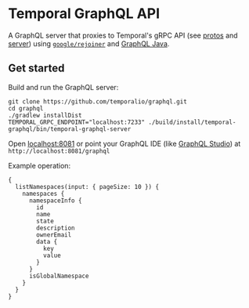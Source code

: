 # Temporal GraphQL API

A GraphQL server that proxies to Temporal's gRPC API (see [protos](https://github.com/temporalio/api/) and [server](https://github.com/temporalio/temporal)) using [`google/rejoiner`](https://github.com/google/rejoiner) and [GraphQL Java](https://www.graphql-java.com/).

## Get started

Build and run the GraphQL server:

```
git clone https://github.com/temporalio/graphql.git
cd graphql
./gradlew installDist
TEMPORAL_GRPC_ENDPOINT="localhost:7233" ./build/install/temporal-graphql/bin/temporal-graphql-server
```

Open [localhost:8081](http://localhost:8081/) or point your GraphQL IDE (like [GraphQL Studio](https://studio.apollographql.com/sandbox/explorer)) at `http://localhost:8081/graphql`

Example operation:

```gql
{
  listNamespaces(input: { pageSize: 10 }) {
    namespaces {
      namespaceInfo {
        id
        name
        state
        description
        ownerEmail
        data {
          key
          value
        }
      }
      isGlobalNamespace
    }
  }
}
```